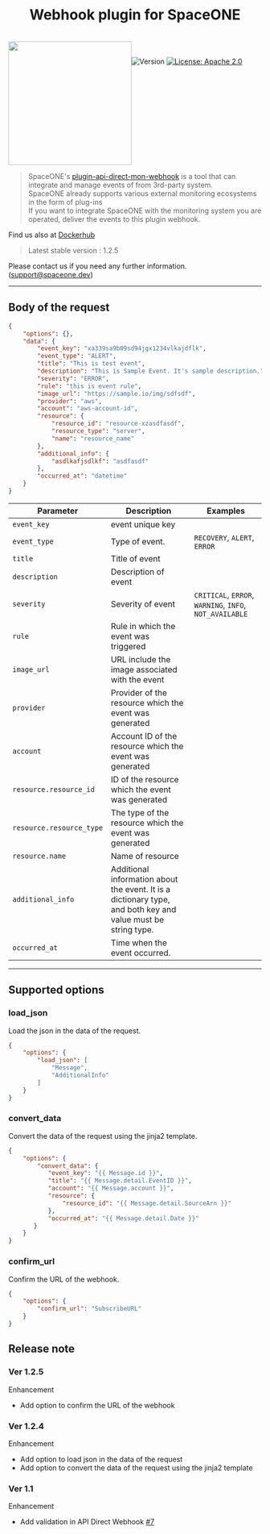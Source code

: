 <h1 align="center">Webhook plugin for SpaceONE</h1>  

<br/>  
<div align="center" style="display:flex;">  
  <img width="245" src="https://user-images.githubusercontent.com/35549653/76694897-de236300-66bb-11ea-9ace-b9edde9c12da.png">  
  <p> 
   <br>
    <img  alt="Version"  src="https://img.shields.io/badge/version-1.2.5-blue.svg?cacheSeconds=2592000"  />    
    <a  href="https://www.apache.org/licenses/LICENSE-2.0"  target="_blank">  
        <img  alt="License: Apache 2.0"  src="https://img.shields.io/badge/License-Apache 2.0-yellow.svg"  />  
    </a> 
    </p> 
</div>    



> SpaceONE's [plugin-api-direct-mon-webhook](https://github.com/spaceone-dev/plugin-api-direct-mon-webhook) 
 is a tool that can integrate and manage events of from 3rd-party system.   
> SpaceONE already supports various external monitoring ecosystems in the form of plug-ins   
> If you want to integrate SpaceONE with the monitoring system you are operated, deliver the events to this plugin webhook.

Find us also at [Dockerhub](https://hub.docker.com/repository/docker/spaceone/plugin-api-direct-mon-webhook)
> Latest stable version : 1.2.5

Please contact us if you need any further information. (support@spaceone.dev)

---

## Body of the request

```json
{
    "options": {},
    "data": {
        "event_key": "xa339sa9b09sd94jgx1234vlkajdflk",
        "event_type": "ALERT",
        "title": "This is test event",
        "description": "This is Sample Event. It's sample description.",
        "severity": "ERROR",
        "rule": "this is event rule",
        "image_url": "https://sample.io/img/sdfsdf",
        "provider": "aws",
        "account": "aws-account-id",
        "resource": {
            "resource_id": "resource-xzasdfasdf",
            "resource_type": "server",
            "name": "resource_name"
        },
        "additional_info": {
            "asdlkafjsdlkf": "asdfasdf"
        },
        "occurred_at": "datetime"
    }
}
```

| **Parameter**            | **Description**      | **Examples**  |
|--------------------------| -------------------- | ------------- | 
| `event_key`              | event unique key     | |
| `event_type`             | Type of event.       | `RECOVERY`, `ALERT`, `ERROR` |
| `title`                  | Title of event       | |
| `description`            | Description of event | |
| `severity`               | Severity of event    | `CRITICAL`, `ERROR`, `WARNING`, `INFO`, `NOT_AVAILABLE` |
| `rule`                   | Rule in which the event was triggered                  | |
| `image_url`              | URL include the image associated with the event        | |
| `provider`               | Provider of the resource which the event was generated | |
| `account`                | Account ID of the resource which the event was generated| |
| `resource.resource_id`   | ID of the resource which the event was generated       | |
| `resource.resource_type` | The type of the resource which the event was generated | |
| `resource.name`          | Name of resource | |
| `additional_info`        | Additional information about the event. It is a dictionary type, and both key and value must be string type.| |
| `occurred_at`            | Time when the event occurred. | |
---

## Supported options
### load_json
Load the json in the data of the request.
```json
{
    "options": {
        "load_json": [
            "Message",
            "AdditionalInfo"
        ]
    }
}
```

### convert_data
Convert the data of the request using the jinja2 template.
```json
{
    "options": {
        "convert_data": {
           "event_key": "{{ Message.id }}",
           "title": "{{ Message.detail.EventID }}",
           "account": "{{ Message.account }}",
           "resource": {
               "resource_id": "{{ Message.detail.SourceArn }}"
           },
           "occurred_at": "{{ Message.detail.Date }}"
       }
    }
}
```

### confirm_url
Confirm the URL of the webhook.
```json
{
    "options": {
        "confirm_url": "SubscribeURL"
    }
}
```

## Release note

### Ver 1.2.5
Enhancement
- Add option to confirm the URL of the webhook

### Ver 1.2.4
Enhancement
- Add option to load json in the data of the request
- Add option to convert the data of the request using the jinja2 template

### Ver 1.1
Enhancement
- Add validation in API Direct Webhook [#7](https://github.com/spaceone-dev/plugin-api-direct-mon-webhook/issues/7)
